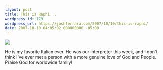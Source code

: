 ```yaml
---
layout: post
title: This is Raphi...
wordpress_id: 179
wordpress_url: https://joshferrara.com/2007/10/10/this-is-raphi/
date: 2007-10-10 04:05:02.000000000 -05:00
---
```

<!--Mime Type of File is image/jpeg -->

<a href="https://joshferrara.com/wp-photos/20071010-050502-1.jpg"><img src="https://joshferrara.com/wp-photos/thumb.20071010-050502-1.jpg" /></a>

He is my favorite Italian ever. He was our interpreter this week, and I don't think I've ever met a person with a more genuine love of God and People. Praise God for worldwide family!
